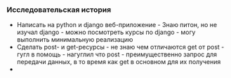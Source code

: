 ### Исследовательская история
- Написать на python и django веб-приложение - Знаю питон, но не изучал django - можно посмотреть курсы по django - могу выполнить минимальную реализацию
- Cделать post- и get-ресурсы - не знаю чем отличаются get от post - гугл в помощь - нагуглил что post - преимущественно запрос для передачи данных, в то время как get в основном для их получения
- 